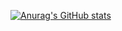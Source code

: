 [![Anurag's GitHub stats](https://github-readme-stats.vercel.app/api?username=Karosown)](https://github.com/anuraghazra/github-readme-stats)
